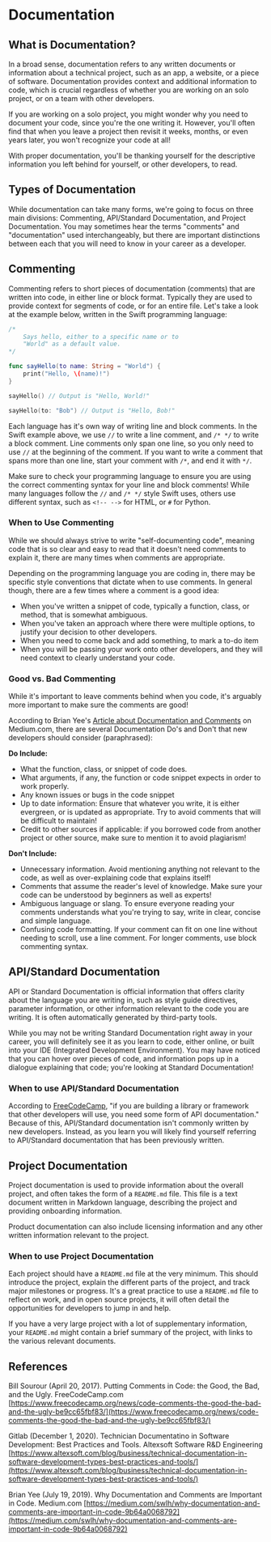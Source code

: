 # Documentation 

## What is Documentation?

In a broad sense, documentation refers to any written documents or information about a technical project, such as an app, a website, or a piece of software. Documentation provides context and additional information to code, which is crucial regardless of whether you are working on an solo project, or on a team with other developers. 

If you are working on a solo project, you might wonder why you need to document your code, since you're the one writing it. However, you'll often find that when you leave a project then revisit it weeks, months, or even years later, you won't recognize your code at all! 

With proper documentation, you'll be thanking yourself for the descriptive information you left behind for yourself, or other developers, to read.

## Types of Documentation

While documentation can take many forms, we're going to focus on three main divisions: Commenting, API/Standard Documentation, and Project Documentation. You may sometimes hear the terms "comments" and "documentation" used interchangeably, but there are important distinctions between each that you will need to know in your career as a developer.

## Commenting

Commenting refers to short pieces of documentation (comments) that are written into code, in either line or block format. Typically they are used to provide context for segments of code, or for an entire file. Let's take a look at the example below, written in the Swift programming language:

```swift
/* 
    Says hello, either to a specific name or to 
    "World" as a default value. 
*/

func sayHello(to name: String = "World") {
    print("Hello, \(name)!")
}

sayHello() // Output is "Hello, World!"

sayHello(to: "Bob") // Output is "Hello, Bob!"
```

Each language has it's own way of writing line and block comments. In the Swift example above, we use `//` to write a line comment, and `/* */` to write a block comment. Line comments only span one line, so you only need to use `//` at the beginning of the comment. If you want to write a comment that spans more than one line, start your comment with `/*`, and end it with `*/`.

Make sure to check your programming language to ensure you are using the correct commenting syntax for your line and block comments! While many languages follow the `//` and `/* */` style Swift uses, others use different syntax, such as `<!-- -->` for HTML, or `#` for Python.

### When to Use Commenting

While we should always strive to write "self-documenting code", meaning code that is so clear and easy to read that it doesn't need comments to explain it, there are many times when comments are appropriate.

Depending on the programming language you are coding in, there may be specific style conventions that dictate when to use comments. In general though, there are a few times where a comment is a good idea:

* When you've written a snippet of code, typically a function, class, or method, that is somewhat ambiguous. 
* When you've taken an approach where there were multiple options, to justify your decision to other developers.
* When you need to come back and add something, to mark a to-do item
* When you will be passing your work onto other developers, and they will need context to clearly understand your code.

### Good vs. Bad Commenting

While it's important to leave comments behind when you code, it's arguably more important to make sure the comments are good! 

According to Brian Yee's [Article about Documentation and Comments](https://medium.com/swlh/why-documentation-and-comments-are-important-in-code-9b64a0068792) on Medium.com, there are several Documentation Do's and Don't that new developers should consider (paraphrased):

**Do Include:**
* What the function, class, or snippet of code does.
* What arguments, if any, the function or code snippet expects in order to work properly.
* Any known issues or bugs in the code snippet
* Up to date information: Ensure that whatever you write, it is either evergreen, or is updated as appropriate. Try to avoid comments that will be difficult to maintain!
* Credit to other sources if applicable: if you borrowed code from another project or other source, make sure to mention it to avoid plagiarism!

**Don't Include:**
* Unnecessary information. Avoid mentioning anything not relevant to the code, as well as over-explaining code that explains itself! 
* Comments that assume the reader's level of knowledge. Make sure your code can be understood by beginners as well as experts!
* Ambiguous language or slang. To ensure everyone reading your comments understands what you're trying to say, write in clear, concise and simple language.
* Confusing code formatting. If your comment can fit on one line without needing to scroll, use a line comment. For longer comments, use block commenting syntax. 

## API/Standard Documentation

API or Standard Documentation is official information that offers clarity about the language you are writing in, such as style guide directives, parameter information, or other information relevant to the code you are writing. It is often automatically generated by third-party tools.

While you may not be writing Standard Documentation right away in your career, you will definitely see it as you learn to code, either online, or built into your IDE (Integrated Development Environment). You may have noticed that you can hover over pieces of code, and information pops up in a dialogue explaining that code; you're looking at Standard Documentation!

### When to use API/Standard Documentation

According to [FreeCodeCamp](https://www.freecodecamp.org/news/code-comments-the-good-the-bad-and-the-ugly-be9cc65fbf83/), "if you are building a library or framework that other developers will use, you need some form of API documentation." Because of this, API/Standard documentation isn't commonly written by new developers. Instead, as you learn you will likely find yourself referring to API/Standard documentation that has been previously written. 

## Project Documentation

Project documentation is used to provide information about the overall project, and often takes the form of a `README.md` file. This file is a text document written in Markdown language, describing the project and providing onboarding information. 

Product documentation can also include licensing information and any other written information relevant to the project. 

### When to use Project Documentation

Each project should have a `README.md` file at the very minimum. This should introduce the project, explain the different parts of the project, and track major milestones or progress. It's a great practice to use a `README.md` file to reflect on work, and in open source projects, it will often detail the opportunities for developers to jump in and help. 

If you have a very large project with a lot of supplementary information, your `README.md` might contain a brief summary of the project, with links to the various relevant documents.


## References

Bill Sourour (April 20, 2017). Putting Comments in Code: the Good, the Bad, and the Ugly. FreeCodeCamp.com
[https://www.freecodecamp.org/news/code-comments-the-good-the-bad-and-the-ugly-be9cc65fbf83/](https://www.freecodecamp.org/news/code-comments-the-good-the-bad-and-the-ugly-be9cc65fbf83/)

Gitlab (December 1, 2020). Technician Documentatino in Software Development: Best Practices and Tools.  Altexsoft Software R&D Engineering
[https://www.altexsoft.com/blog/business/technical-documentation-in-software-development-types-best-practices-and-tools/](https://www.altexsoft.com/blog/business/technical-documentation-in-software-development-types-best-practices-and-tools/)

Brian Yee (July 19, 2019). Why Documentation and Comments are Important in Code. Medium.com
[https://medium.com/swlh/why-documentation-and-comments-are-important-in-code-9b64a0068792](https://medium.com/swlh/why-documentation-and-comments-are-important-in-code-9b64a0068792)
